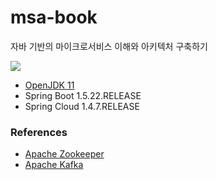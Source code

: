 # msa-book

자바 기반의 마이크로서비스 이해와 아키텍처 구축하기

![](https://i.imgur.com/PZ4jtJ1.png)

* [OpenJDK 11](https://github.com/ojdkbuild/ojdkbuild)
* Spring Boot 1.5.22.RELEASE
* Spring Cloud 1.4.7.RELEASE

### References

* [Apache Zookeeper](https://zookeeper.apache.org/)
* [Apache Kafka](https://kafka.apache.org/)
